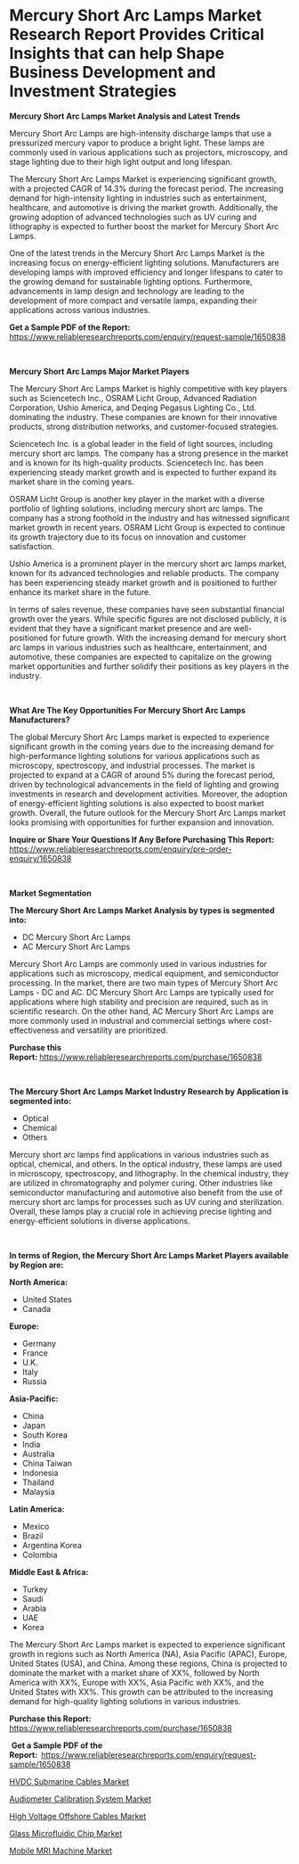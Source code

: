 <p><h1>Mercury Short Arc Lamps Market Research Report Provides Critical Insights that can help Shape Business Development and Investment Strategies</h1></p><p><strong>Mercury Short Arc Lamps Market Analysis and Latest Trends</strong></p>
<p><p>Mercury Short Arc Lamps are high-intensity discharge lamps that use a pressurized mercury vapor to produce a bright light. These lamps are commonly used in various applications such as projectors, microscopy, and stage lighting due to their high light output and long lifespan.</p><p>The Mercury Short Arc Lamps Market is experiencing significant growth, with a projected CAGR of 14.3% during the forecast period. The increasing demand for high-intensity lighting in industries such as entertainment, healthcare, and automotive is driving the market growth. Additionally, the growing adoption of advanced technologies such as UV curing and lithography is expected to further boost the market for Mercury Short Arc Lamps.</p><p>One of the latest trends in the Mercury Short Arc Lamps Market is the increasing focus on energy-efficient lighting solutions. Manufacturers are developing lamps with improved efficiency and longer lifespans to cater to the growing demand for sustainable lighting options. Furthermore, advancements in lamp design and technology are leading to the development of more compact and versatile lamps, expanding their applications across various industries.</p></p>
<p><strong>Get a Sample PDF of the Report:&nbsp;</strong> <a href="https://www.reliableresearchreports.com/enquiry/request-sample/1650838">https://www.reliableresearchreports.com/enquiry/request-sample/1650838</a></p>
<p>&nbsp;</p>
<p><strong>Mercury Short Arc Lamps Major Market Players</strong></p>
<p><p>The Mercury Short Arc Lamps Market is highly competitive with key players such as Sciencetech Inc., OSRAM Licht Group, Advanced Radiation Corporation, Ushio America, and Deqing Pegasus Lighting Co., Ltd. dominating the industry. These companies are known for their innovative products, strong distribution networks, and customer-focused strategies.</p><p>Sciencetech Inc. is a global leader in the field of light sources, including mercury short arc lamps. The company has a strong presence in the market and is known for its high-quality products. Sciencetech Inc. has been experiencing steady market growth and is expected to further expand its market share in the coming years.</p><p>OSRAM Licht Group is another key player in the market with a diverse portfolio of lighting solutions, including mercury short arc lamps. The company has a strong foothold in the industry and has witnessed significant market growth in recent years. OSRAM Licht Group is expected to continue its growth trajectory due to its focus on innovation and customer satisfaction.</p><p>Ushio America is a prominent player in the mercury short arc lamps market, known for its advanced technologies and reliable products. The company has been experiencing steady market growth and is positioned to further enhance its market share in the future.</p><p>In terms of sales revenue, these companies have seen substantial financial growth over the years. While specific figures are not disclosed publicly, it is evident that they have a significant market presence and are well-positioned for future growth. With the increasing demand for mercury short arc lamps in various industries such as healthcare, entertainment, and automotive, these companies are expected to capitalize on the growing market opportunities and further solidify their positions as key players in the industry.</p></p>
<p>&nbsp;</p>
<p><strong>What Are The Key Opportunities For Mercury Short Arc Lamps Manufacturers?</strong></p>
<p><p>The global Mercury Short Arc Lamps market is expected to experience significant growth in the coming years due to the increasing demand for high-performance lighting solutions for various applications such as microscopy, spectroscopy, and industrial processes. The market is projected to expand at a CAGR of around 5% during the forecast period, driven by technological advancements in the field of lighting and growing investments in research and development activities. Moreover, the adoption of energy-efficient lighting solutions is also expected to boost market growth. Overall, the future outlook for the Mercury Short Arc Lamps market looks promising with opportunities for further expansion and innovation.</p></p>
<p><strong>Inquire or Share Your Questions If Any Before Purchasing This Report:</strong> <a href="https://www.reliableresearchreports.com/enquiry/pre-order-enquiry/1650838">https://www.reliableresearchreports.com/enquiry/pre-order-enquiry/1650838</a></p>
<p>&nbsp;</p>
<p><strong>Market Segmentation</strong></p>
<p><strong>The Mercury Short Arc Lamps Market Analysis by types is segmented into:</strong></p>
<p><ul><li>DC Mercury Short Arc Lamps</li><li>AC Mercury Short Arc Lamps</li></ul></p>
<p><p>Mercury Short Arc Lamps are commonly used in various industries for applications such as microscopy, medical equipment, and semiconductor processing. In the market, there are two main types of Mercury Short Arc Lamps - DC and AC. DC Mercury Short Arc Lamps are typically used for applications where high stability and precision are required, such as in scientific research. On the other hand, AC Mercury Short Arc Lamps are more commonly used in industrial and commercial settings where cost-effectiveness and versatility are prioritized.</p></p>
<p><strong>Purchase this Report:&nbsp;</strong><a href="https://www.reliableresearchreports.com/purchase/1650838">https://www.reliableresearchreports.com/purchase/1650838</a></p>
<p>&nbsp;</p>
<p><strong>The Mercury Short Arc Lamps Market Industry Research by Application is segmented into:</strong></p>
<p><ul><li>Optical</li><li>Chemical</li><li>Others</li></ul></p>
<p><p>Mercury short arc lamps find applications in various industries such as optical, chemical, and others. In the optical industry, these lamps are used in microscopy, spectroscopy, and lithography. In the chemical industry, they are utilized in chromatography and polymer curing. Other industries like semiconductor manufacturing and automotive also benefit from the use of mercury short arc lamps for processes such as UV curing and sterilization. Overall, these lamps play a crucial role in achieving precise lighting and energy-efficient solutions in diverse applications.</p></p>
<p>&nbsp;</p>
<p><strong>In terms of Region, the Mercury Short Arc Lamps Market Players available by Region are:</strong></p>
<p>
    <p> <strong> North America: </strong>
        <ul>
            <li>United States</li>
            <li>Canada</li>
        </ul>
        </p> 
    <p> <strong> Europe: </strong>
        <ul>
            <li>Germany</li>
            <li>France</li>
            <li>U.K.</li>
            <li>Italy</li>
            <li>Russia</li>
        </ul>
        </p> 
    <p> <strong> Asia-Pacific: </strong>
        <ul>
            <li>China</li>
            <li>Japan</li>
            <li>South Korea</li>
            <li>India</li>
            <li>Australia</li>
            <li>China Taiwan</li>
            <li>Indonesia</li>
            <li>Thailand</li>
            <li>Malaysia</li>
        </ul>
        </p> 
    <p> <strong> Latin America: </strong>
        <ul>
            <li>Mexico</li>
            <li>Brazil</li>
            <li>Argentina Korea</li>
            <li>Colombia</li>
        </ul>
        </p> 
    <p> <strong> Middle East & Africa: </strong>
        <ul>
            <li>Turkey</li>
            <li>Saudi</li>
            <li>Arabia</li>
            <li>UAE</li>
            <li>Korea</li>
        </ul>
    </p>
    </p>
<p><p>The Mercury Short Arc Lamps market is expected to experience significant growth in regions such as North America (NA), Asia Pacific (APAC), Europe, United States (USA), and China. Among these regions, China is projected to dominate the market with a market share of XX%, followed by North America with XX%, Europe with XX%, Asia Pacific with XX%, and the United States with XX%. This growth can be attributed to the increasing demand for high-quality lighting solutions in various industries.</p></p>
<p><strong>Purchase this Report: </strong><a href="https://www.reliableresearchreports.com/purchase/1650838">https://www.reliableresearchreports.com/purchase/1650838</a></p>
<p>&nbsp;<strong>Get a Sample PDF of the Report:&nbsp;&nbsp;</strong><a href="https://www.reliableresearchreports.com/enquiry/request-sample/1650838">https://www.reliableresearchreports.com/enquiry/request-sample/1650838</a></p>
<p><strong></strong></p>
<p><p><a href="https://issuu.com/reportprime-2/docs/hvdc-submarine-cables-market-size-2030.pptx">HVDC Submarine Cables Market</a></p><p><a href="https://medium.com/@soloncarter43/audiometer-calibration-system-nbsp-market-focuses-on-market-share-size-and-projected-forecast-till-885e574ec6b5">Audiometer Calibration System Market</a></p><p><a href="https://issuu.com/reportprime-2/docs/high-voltage-offshore-cables-market-size-2030.pptx">High Voltage Offshore Cables Market</a></p><p><a href="https://medium.com/@soloncarter43/glass-microfluidic-chip-market-exploring-market-share-market-trends-and-future-growth-1cfcf18e9262">Glass Microfluidic Chip Market</a></p><p><a href="https://medium.com/@soloncarter43/mobile-mri-machine-market-outlook-industry-overview-and-forecast-2024-to-2031-a824cc89e7a9">Mobile MRI Machine Market</a></p></p>